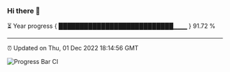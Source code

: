 ### Hi there 👋

⏳ Year progress { ███████████████████████████▁▁▁ } 91.72 %

---

⏰ Updated on Thu, 01 Dec 2022 18:14:56 GMT

![Progress Bar CI](https://github.com/liununu/liununu/workflows/Progress%20Bar%20CI/badge.svg)
